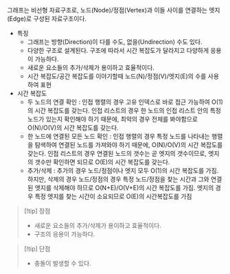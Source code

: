 그래프는 비선형 자료구조로, 노드(Node)/정점(Vertex)과 이들 사이를 연결하는 엣지(Edge)로 구성된 자료구조이다.
- 특징
	- 그래프는 방향(Direction)이 다를 수도, 없을(Undirection) 수도 있다.
	- 다양한 구조로 설계된다. 구조에 따라서 시간 복잡도가 달라지고 다양하게 응용이 가능하다.
	- 새로운 요소들의 추가/삭제가 용이하고 효율적이다.
	- 시간 복잡도/공간 복잡도를 이야기할때 노드(N)/정점(V)/엣지(E)의 수를 사용하여 표현
- 시간 복잡도
	- 두 노드의 연결 확인 : 인접 행렬의 경우 고유 인덱스로 바로 접근 가능하여 O(1)의 시간 복잡도를 갖는다. 인접 리스트의 경우 한 노드의 인접 리스트 안의 특정 노드가 있는지 확인해야 하기 때문에, 최악의 경우 전체를 봐야함으로 O(N)/O(V)의 시간 복잡도를 갖는다.
	- 한 노드에 연결된 모든 노드 확인 : 인접 행렬의 경우 특정 노드를 나타내는 행렬을 탐색하여 연결된 노드를 가져와야 하기 때문에, O(N)/O(V)의 시간 복잡도를 갖는다. 인접 리스트의 경우 연결된 노드의 갯수는 곧 엣지의 갯수이므로, 엣지의 갯수만 확인하면 되므로 O(E)의 시간 복잡도를 갖는다.
	- 추가/삭제 : 추가의 경우 노드/정점이나 엣지 모두 O(1)의 시간 복잡도를 가짐. 하지만, 삭제의 경우 노드/정점의 경우 특정 노드/정점을 찾는 시간과 그와 연결된 엣지를 삭제해야 하므로 O(N+E)/O(V+E)의 시간 복잡도를 가짐. 엣지의 경우 특정 엣지를 찾는 시간이 소요되므로 O(E)의 시간복잡도를 가짐
>[!tip] 장점
>- 새로운 요소들의 추가/삭제가 용이하고 효율적이다.
>- 구조의 응용이 가능하다.

>[!tip] 단점
>- 충돌이 발생할 수 있다.

